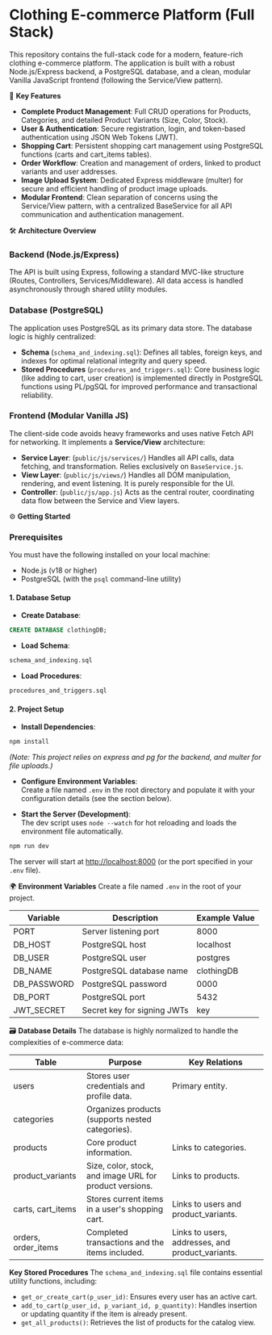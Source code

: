 # Clothing E-commerce Platform (Full Stack) 

This repository contains the full-stack code for a modern, feature-rich clothing e-commerce platform. The application is built with a robust Node.js/Express backend, a PostgreSQL database, and a clean, modular Vanilla JavaScript frontend (following the Service/View pattern).

🚀 **Key Features**
- **Complete Product Management**: Full CRUD operations for Products, Categories, and detailed Product Variants (Size, Color, Stock).
- **User & Authentication**: Secure registration, login, and token-based authentication using JSON Web Tokens (JWT).
- **Shopping Cart**: Persistent shopping cart management using PostgreSQL functions (carts and cart_items tables).
- **Order Workflow**: Creation and management of orders, linked to product variants and user addresses.
- **Image Upload System**: Dedicated Express middleware (multer) for secure and efficient handling of product image uploads.
- **Modular Frontend**: Clean separation of concerns using the Service/View pattern, with a centralized BaseService for all API communication and authentication management.

🛠️ **Architecture Overview**

### Backend (Node.js/Express)
The API is built using Express, following a standard MVC-like structure (Routes, Controllers, Services/Middleware). All data access is handled asynchronously through shared utility modules.

### Database (PostgreSQL)
The application uses PostgreSQL as its primary data store. The database logic is highly centralized:

- **Schema** (`schema_and_indexing.sql`): Defines all tables, foreign keys, and indexes for optimal relational integrity and query speed.
- **Stored Procedures** (`procedures_and_triggers.sql`): Core business logic (like adding to cart, user creation) is implemented directly in PostgreSQL functions using PL/pgSQL for improved performance and transactional reliability.

### Frontend (Modular Vanilla JS)
The client-side code avoids heavy frameworks and uses native Fetch API for networking. It implements a **Service/View** architecture:

- **Service Layer**: (`public/js/services/`) Handles all API calls, data fetching, and transformation. Relies exclusively on `BaseService.js`.
- **View Layer**: (`public/js/views/`) Handles all DOM manipulation, rendering, and event listening. It is purely responsible for the UI.
- **Controller**: (`public/js/app.js`) Acts as the central router, coordinating data flow between the Service and View layers.

⚙️ **Getting Started**
### Prerequisites
You must have the following installed on your local machine:
- Node.js (v18 or higher)
- PostgreSQL (with the `psql` command-line utility)

#### 1. Database Setup
- **Create Database**: 
```sql
CREATE DATABASE clothingDB;
```
- **Load Schema**: 
```bash
schema_and_indexing.sql
```
- **Load Procedures**: 
```bash
procedures_and_triggers.sql
```

#### 2. Project Setup
- **Install Dependencies**:
```bash
npm install
```
*(Note: This project relies on express and pg for the backend, and multer for file uploads.)*

- **Configure Environment Variables**:  
Create a file named `.env` in the root directory and populate it with your configuration details (see the section below).

- **Start the Server (Development)**:  
The dev script uses `node --watch` for hot reloading and loads the environment file automatically.
```bash
npm run dev
```
The server will start at [http://localhost:8000](http://localhost:8000) (or the port specified in your `.env` file).

🌍 **Environment Variables**
Create a file named `.env` in the root of your project.

| Variable    | Description                        | Example Value |
|-------------|------------------------------------|---------------|
| PORT        | Server listening port              | 8000          |
| DB_HOST     | PostgreSQL host                    | localhost     |
| DB_USER     | PostgreSQL user                    | postgres      |
| DB_NAME     | PostgreSQL database name           | clothingDB    |
| DB_PASSWORD | PostgreSQL password                | 0000          |
| DB_PORT     | PostgreSQL port                    | 5432          |
| JWT_SECRET  | Secret key for signing JWTs        | key           |

🗃️ **Database Details**
The database is highly normalized to handle the complexities of e-commerce data:

| Table            | Purpose                                              | Key Relations |
|------------------|------------------------------------------------------|---------------|
| users            | Stores user credentials and profile data.             | Primary entity. |
| categories       | Organizes products (supports nested categories).      |  |
| products         | Core product information.                             | Links to categories. |
| product_variants | Size, color, stock, and image URL for product versions.| Links to products. |
| carts, cart_items| Stores current items in a user's shopping cart.       | Links to users and product_variants. |
| orders, order_items | Completed transactions and the items included.     | Links to users, addresses, and product_variants. |

**Key Stored Procedures**
The `schema_and_indexing.sql` file contains essential utility functions, including:

- `get_or_create_cart(p_user_id)`: Ensures every user has an active cart.
- `add_to_cart(p_user_id, p_variant_id, p_quantity)`: Handles insertion or updating quantity if the item is already present.
- `get_all_products()`: Retrieves the list of products for the catalog view.
